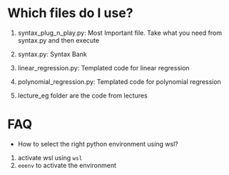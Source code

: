 # Which files do I use?
1. syntax_plug_n_play.py: Most Important file. Take what you need from syntax.py and then execute
2. syntax.py: Syntax Bank
3. linear_regression.py: Templated code for linear regression
4. polynomial_regression.py: Templated code for polynomial regression


1. lecture_eg folder are the code from lectures

# FAQ
- How to select the right python environment using wsl? 
1. activate wsl using `wsl`
2. `eeenv` to activate the environment
